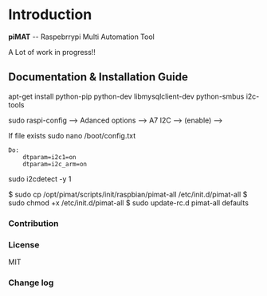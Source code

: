 Introduction
============

**piMAT** -- Raspebrrypi Multi Automation Tool

A Lot of work in progress!!


## Documentation & Installation Guide

apt-get install python-pip python-dev libmysqlclient-dev python-smbus i2c-tools

sudo raspi-config
    --> Adanced options --> A7 I2C --> <yes> (enable) --> <yes>

If file exists
sudo nano /boot/config.txt

    Do:
        dtparam=i2c1=on
        dtparam=i2c_arm=on


sudo i2cdetect -y 1


$ sudo cp /opt/pimat/scripts/init/raspbian/pimat-all /etc/init.d/pimat-all
$ sudo chmod +x /etc/init.d/pimat-all
$ sudo update-rc.d pimat-all defaults

### Contribution


### License

MIT


### Change log


